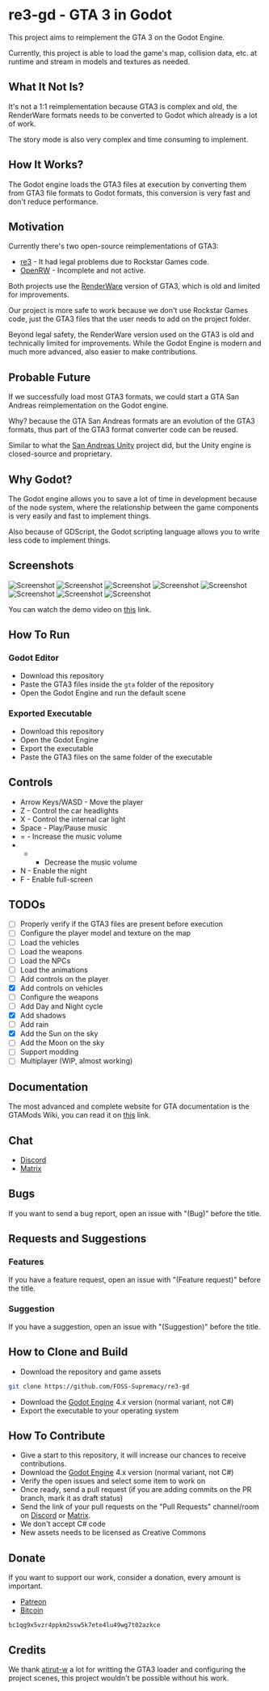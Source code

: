 # re3-gd - GTA 3 in Godot

This project aims to reimplement the GTA 3 on the Godot Engine.

Currently, this project is able to load the game's map, collision data, etc. at
runtime and stream in models and textures as needed.

## What It Not Is?

It's not a 1:1 reimplementation because GTA3 is complex and old, the RenderWare formats needs to be converted to Godot which already is a lot of work.

The story mode is also very complex and time consuming to implement.

## How It Works?

The Godot engine loads the GTA3 files at execution by converting them from GTA3 file formats to Godot formats, this conversion is very fast and don't reduce performance.

## Motivation

Currently there's two open-source reimplementations of GTA3:

- [re3](https://github.com/halpz/re3) - It had legal problems due to Rockstar Games code.
- [OpenRW](https://openrw.org/) - Incomplete and not active.

Both projects use the [RenderWare](https://en.wikipedia.org/wiki/RenderWare) version of GTA3, which is old and limited for improvements.

Our project is more safe to work because we don't use Rockstar Games code, just the GTA3 files that the user needs to add on the project folder.

Beyond legal safety, the RenderWare version used on the GTA3 is old and technically limited for improvements. While the Godot Engine is modern and much more advanced, also easier to make contributions.

## Probable Future

If we successfully load most GTA3 formats, we could start a GTA San Andreas reimplementation on the Godot engine.

Why? because the GTA San Andreas formats are an evolution of the GTA3 formats, thus part of the GTA3 format converter code can be reused.

Similar to what the [San Andreas Unity](https://github.com/in0finite/SanAndreasUnity) project did, but the Unity engine is closed-source and proprietary.

## Why Godot?

The Godot engine allows you to save a lot of time in development because of the node system, where the relationship between the game components is very easily and fast to implement things.

Also because of GDScript, the Godot scripting language allows you to write less code to implement things.

## Screenshots

![Screenshot](screenshots/image1.png)
![Screenshot](screenshots/image2.png)
![Screenshot](screenshots/image3.png)
![Screenshot](screenshots/image4.png)
![Screenshot](screenshots/image5.png)
![Screenshot](screenshots/image6.png)
![Screenshot](screenshots/image7.png)
![Screenshot](screenshots/image8.png)

You can watch the demo video on [this](https://youtu.be/Z3Cd_NBYUfI?feature=shared) link.

## How To Run

### Godot Editor

- Download this repository
- Paste the GTA3 files inside the `gta` folder of the repository
- Open the Godot Engine and run the default scene

### Exported Executable

- Download this repository
- Open the Godot Engine
- Export the executable
- Paste the GTA3 files on the same folder of the executable

## Controls

- Arrow Keys/WASD - Move the player
- Z - Control the car headlights
- X - Control the internal car light
- Space - Play/Pause music
- = - Increase the music volume
- - - Decrease the music volume
- N - Enable the night
- F - Enable full-screen

## TODOs

- [ ] Properly verify if the GTA3 files are present before execution
- [ ] Configure the player model and texture on the map
- [ ] Load the vehicles
- [ ] Load the weapons
- [ ] Load the NPCs
- [ ] Load the animations
- [ ] Add controls on the player
- [x] Add controls on vehicles
- [ ] Configure the weapons
- [ ] Add Day and Night cycle
- [x] Add shadows
- [ ] Add rain
- [x] Add the Sun on the sky
- [ ] Add the Moon on the sky
- [ ] Support modding
- [ ] Multiplayer (WIP, almost working)

## Documentation

The most advanced and complete website for GTA documentation is the GTAMods Wiki, you can read it on [this](https://gtamods.com/wiki/Main_Page) link.

## Chat

- [Discord](https://discord.gg/d9ca4U64H4)
- [Matrix](https://matrix.to/#/#foss-supremacy:matrix.org)

## Bugs

If you want to send a bug report, open an issue with "(Bug)" before the title.

## Requests and Suggestions

### Features

If you have a feature request, open an issue with "(Feature request)" before the title.

### Suggestion

If you have a suggestion, open an issue with "(Suggestion)" before the title.

## How to Clone and Build

- Download the repository and game assets

```sh
git clone https://github.com/FOSS-Supremacy/re3-gd
```

- Download the [Godot Engine](https://godotengine.org/) 4.x version (normal variant, not C#)
- Export the executable to your operating system

## How To Contribute

- Give a start to this repository, it will increase our chances to receive contributions.
- Download the [Godot Engine](https://godotengine.org/) 4.x version (normal variant, not C#)
- Verify the open issues and select some item to work on
- Once ready, send a pull request (if you are adding commits on the PR branch, mark it as draft status)
- Send the link of your pull requests on the "Pull Requests" channel/room on [Discord](https://discord.gg/tk6Vnxv9Qt) or [Matrix](https://matrix.to/#/!vIwqjDewTZpciZqhEp:matrix.org?via=matrix.org).
- We don't accept C# code
- New assets needs to be licensed as Creative Commons

## Donate

If you want to support our work, consider a donation, every amount is important.

- [Patreon](https://www.patreon.com/foss_supremacy)
- [Bitcoin](https://bitcoin.org)

```
bc1qg9x5vzr4ppkm2ssw5k7ete4lu49wg7t02azkce
```

## Credits

We thank [atirut-w](https://github.com/atirut-w) a lot for writting the GTA3 loader and configuring the project scenes, this project wouldn't be possible without his work.
